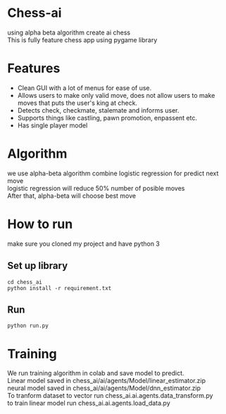 # Chess-ai  
using alpha beta algorithm create ai chess  
This is fully feature chess app using pygame library  
# Features  
* Clean GUI with a lot of menus for ease of use.  
* Allows users to make only valid move, does not allow users to make moves that puts the user's king at check.  
* Detects check, checkmate, stalemate and informs user.  
* Supports things like castling, pawn promotion, enpassent etc.  
* Has single player model  
# Algorithm  
we use alpha-beta algorithm combine logistic regression for predict next move  
logistic regression will reduce 50% number of posible moves  
After that, alpha-beta will choose best move  
# How to run  
make sure you cloned my project and have python 3  
## Set up library  
`cd chess_ai`  
`python install -r requirement.txt`  

## Run
`python run.py`

# Training
We run training algorithm in colab and save model to predict.  
Linear model saved in chess_ai/ai/agents/Model/linear_estimator.zip  
neural model saved in chess_ai/ai/agents/Model/dnn_estimator.zip  
To tranform dataset to vector run chess_ai.ai.agents.data_transform.py  
to train linear model run chess_ai.ai.agents.load_data.py  
